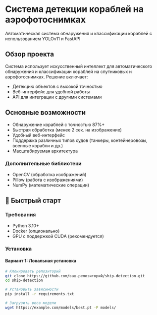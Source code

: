 # Система детекции кораблей на аэрофотоснимках
Автоматическая система обнаружения и классификации кораблей с использованием YOLOv11 и FastAPI

## Обзор проекта

Система использует искусственный интеллект для автоматического обнаружения и классификации кораблей на спутниковых и аэрофотоснимках. Решение включает:

- Детекцию объектов с высокой точностью
- Веб-интерфейс для удобной работы
- API для интеграции с другими системами

## Основные возможности

- Обнаружение кораблей с точностью 87%+
- Быстрая обработка (менее 2 сек. на изображение)
- Удобный веб-интерфейс
- Поддержка различных типов судов (танкеры, контейнеровозы, военные корабли и др.)
- Масштабируемая архитектура

### Дополнительные библиотеки
- OpenCV (обработка изображений)
- Pillow (работа с изображениями)
- NumPy (математические операции)

## 🚀 Быстрый старт

### Требования
- Python 3.10+
- Docker (опционально)
- GPU с поддержкой CUDA (рекомендуется)

### Установка

#### Вариант 1: Локальная установка
```bash
# Клонировать репозиторий
git clone https://github.com/ваш-репозиторий/ship-detection.git
cd ship-detection

# Установить зависимости
pip install -r requirements.txt

# Загрузить веса модели
wget https://example.com/models/best.pt -P models/
